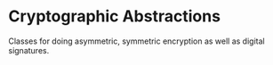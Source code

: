 # Cryptographic Abstractions

Classes for doing asymmetric, symmetric encryption as well as digital signatures.
